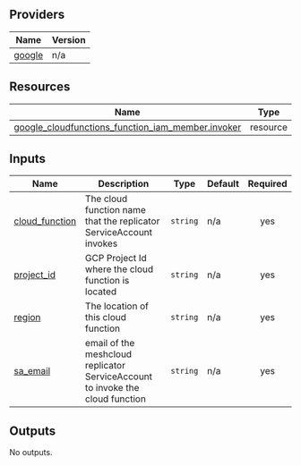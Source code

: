 ## Providers

| Name | Version |
|------|---------|
| <a name="provider_google"></a> [google](#provider\_google) | n/a |

## Resources

| Name | Type |
|------|------|
| [google_cloudfunctions_function_iam_member.invoker](https://registry.terraform.io/providers/hashicorp/google/latest/docs/resources/cloudfunctions_function_iam_member) | resource |

## Inputs

| Name | Description | Type | Default | Required |
|------|-------------|------|---------|:--------:|
| <a name="input_cloud_function"></a> [cloud\_function](#input\_cloud\_function) | The cloud function name that the replicator ServiceAccount invokes | `string` | n/a | yes |
| <a name="input_project_id"></a> [project\_id](#input\_project\_id) | GCP Project Id where the cloud function is located | `string` | n/a | yes |
| <a name="input_region"></a> [region](#input\_region) | The location of this cloud function | `string` | n/a | yes |
| <a name="input_sa_email"></a> [sa\_email](#input\_sa\_email) | email of the meshcloud replicator ServiceAccount to invoke the cloud function | `string` | n/a | yes |

## Outputs

No outputs.
